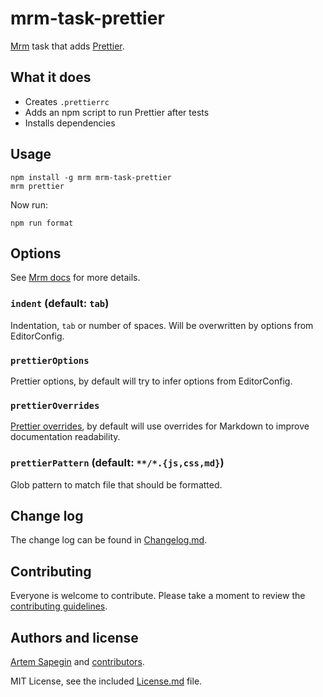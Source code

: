 # mrm-task-prettier

[Mrm](https://github.com/sapegin/mrm) task that adds [Prettier](https://prettier.io/).

## What it does

- Creates `.prettierrc`
- Adds an npm script to run Prettier after tests
- Installs dependencies

## Usage

```
npm install -g mrm mrm-task-prettier
mrm prettier
```

Now run:

```
npm run format
```

## Options

See [Mrm docs](https://github.com/sapegin/mrm#usage) for more details.

### `indent` (default: `tab`)

Indentation, `tab` or number of spaces. Will be overwritten by options from EditorConfig.

### `prettierOptions`

Prettier options, by default will try to infer options from EditorConfig.

### `prettierOverrides`

[Prettier overrides](https://prettier.io/docs/en/configuration.html#configuration-overrides), by default will use overrides for Markdown to improve documentation readability.

### `prettierPattern` (default: `**/*.{js,css,md}`)

Glob pattern to match file that should be formatted.

## Change log

The change log can be found in [Changelog.md](Changelog.md).

## Contributing

Everyone is welcome to contribute. Please take a moment to review the [contributing guidelines](../../Contributing.md).

## Authors and license

[Artem Sapegin](http://sapegin.me) and [contributors](https://github.com/sapegin/mrm-tasks/graphs/contributors).

MIT License, see the included [License.md](License.md) file.
